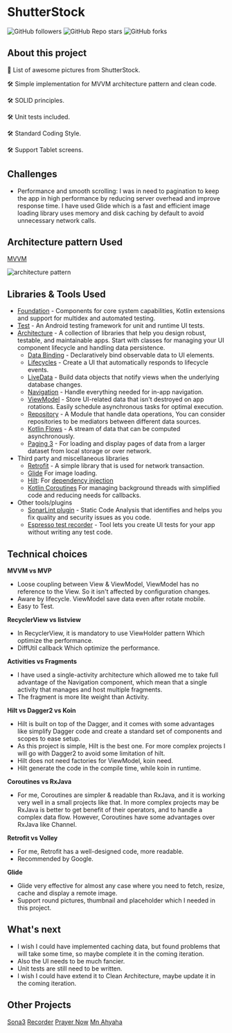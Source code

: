 # ShutterStock

![GitHub followers][40]     ![GitHub Repo stars][41]     ![GitHub forks][42]

About this project
--------------
🚀 List of awesome pictures from ShutterStock.

🛠 Simple implementation for MVVM architecture pattern and clean code.

🛠 SOLID principles.

🛠 Unit tests included.

🛠 Standard Coding Style.

🛠 Support Tablet screens.


Challenges
--------------
- Performance and smooth scrolling:
  I was in need to pagination to keep the app in high performance by reducing server overhead and improve response time.
  I have used Glide which is a fast and efficient image loading library uses memory and disk caching by default to avoid unnecessary network calls.


Architecture pattern Used
--------------
[MVVM][1]

![architecture pattern][2]

Libraries & Tools Used
--------------

* [Foundation][0] - Components for core system capabilities, Kotlin extensions and support for
  multidex and automated testing.
* [Test][4] - An Android testing framework for unit and runtime UI tests.
* [Architecture][10] - A collection of libraries that help you design robust, testable, and
  maintainable apps. Start with classes for managing your UI component lifecycle and handling data
  persistence.
    * [Data Binding][11] - Declaratively bind observable data to UI elements.
    * [Lifecycles][12] - Create a UI that automatically responds to lifecycle events.
    * [LiveData][13] - Build data objects that notify views when the underlying database changes.
    * [Navigation][14] - Handle everything needed for in-app navigation.
    * [ViewModel][17] - Store UI-related data that isn't destroyed on app rotations. Easily schedule
      asynchronous tasks for optimal execution.
    * [Repository][3] - A Module that handle data operations, You can consider repositories to be mediators between different data sources.
    * [Kotlin Flows][21] - A stream of data that can be computed asynchronously.
    * [Paging 3][22] - For loading and display pages of data from a larger dataset from local storage or over network.
* Third party and miscellaneous libraries
    * [Retrofit][20] - A simple library that is used for network transaction.
    * [Glide][90] For image loading.
    * [Hilt][92]: For [dependency injection][93]
    * [Kotlin Coroutines][91] For managing background threads with simplified code and reducing needs for callbacks.
* Other tools/plugins   
    * [SonarLint plugin][50] - Static Code Analysis that identifies and helps you fix quality and security issues as you code.
    * [Espresso test recorder][51] - Tool lets you create UI tests for your app without writing any test code.

Technical choices
--------------

**MVVM vs MVP**

- Loose coupling between View & ViewModel, ViewModel has no reference to the View. So it isn't affected by configuration changes.
- Aware by lifecycle. ViewModel save data even after rotate mobile.
- Easy to Test.

**RecyclerView vs listview**

- In RecyclerView, it is mandatory to use ViewHolder pattern Which optimize the performance.
- DiffUtil callback Which optimize the performance.

**Activities vs Fragments**

- I have used a single-activity architecture which allowed me to take full advantage of the Navigation component, which mean that a single activity that manages and host multiple fragments.
- The fragment is more lite weight than Activity.

**Hilt vs Dagger2 vs Koin**

- Hilt is built on top of the Dagger, and it comes with some advantages like simplify Dagger code and create a standard set of components and scopes to ease setup.
- As this project is simple, Hilt is the best one. For more complex projects I will go with Dagger2 to avoid some limitation of hilt.
- Hilt does not need factories for ViewModel, koin need.
- Hilt generate the code in the compile time, while koin in runtime. 

**Coroutines vs RxJava**

- For me, Coroutines are simpler & readable than RxJava, and it is working very well in a small projects like that.
  In more complex projects may be RxJava is better to get benefit of their operators, and to handle a complex data flow. 
  However, Coroutines have some advantages over RxJava like Channel.
  
**Retrofit vs Volley**
  
- For me, Retrofit has a well-designed code, more readable.
- Recommended by Google. 

**Glide**

- Glide very effective for almost any case where you need to fetch, resize, cache and display a remote image.
- Support round pictures, thumbnail and placeholder which I needed in this project.


What's next
--------------
- I wish I could have implemented caching data, but found problems that will take some time, 
  so maybe complete it in the coming iteration.
- Also the UI needs to be much fancier.
- Unit tests are still need to be written.
- I wish I could have extend it to Clean Architecture, maybe update it in the coming iteration.


Other Projects
--------------
[Sona3][30]
[Recorder][31]
[Prayer Now][32]
[Mn Ahyaha][33]


[0]: https://developer.android.com/jetpack/components
[1]: https://developer.android.com/jetpack/guide
[2]: https://github.com/islamarr/GitHubRepos/blob/master/app/src/main/res/drawable/mvvm_diagram.png
[3]: https://developer.android.com/jetpack/guide#fetch-data
[4]: https://developer.android.com/training/testing/
[10]: https://developer.android.com/jetpack/arch/
[11]: https://developer.android.com/topic/libraries/data-binding/
[12]: https://developer.android.com/topic/libraries/architecture/lifecycle
[13]: https://developer.android.com/topic/libraries/architecture/livedata
[14]: https://developer.android.com/topic/libraries/architecture/navigation/
[17]: https://developer.android.com/topic/libraries/architecture/viewmodel
[20]: https://square.github.io/retrofit
[21]: https://developer.android.com/kotlin/flow
[22]: https://developer.android.com/topic/libraries/architecture/paging/v3-overview
[30]: https://github.com/islamarr/Sona3
[31]: https://github.com/islamarr/recorder
[32]: https://play.google.com/store/apps/details?id=com.AppRocks.now.prayer
[33]: https://play.google.com/store/apps/details?id=com.Ihsan.Ahyaha
[40]: https://img.shields.io/github/followers/islamarr?style=social
[41]: https://img.shields.io/github/stars/islamarr/shutterstock_image_list?style=social
[42]: https://img.shields.io/github/forks/islamarr/shutterstock_image_list?style=social
[50]: https://www.sonarlint.org/
[51]: https://developer.android.com/studio/test/espresso-test-recorder
[90]: https://bumptech.github.io/glide/
[91]: https://kotlinlang.org/docs/reference/coroutines-overview.html
[92]: https://developer.android.com/training/dependency-injection/hilt-android
[93]: https://developer.android.com/training/dependency-injection

